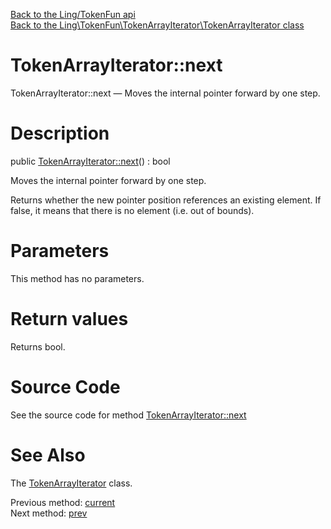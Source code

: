 [Back to the Ling/TokenFun api](https://github.com/lingtalfi/TokenFun/blob/master/doc/api/Ling/TokenFun.md)<br>
[Back to the Ling\TokenFun\TokenArrayIterator\TokenArrayIterator class](https://github.com/lingtalfi/TokenFun/blob/master/doc/api/Ling/TokenFun/TokenArrayIterator/TokenArrayIterator.md)


TokenArrayIterator::next
================



TokenArrayIterator::next — Moves the internal pointer forward by one step.




Description
================


public [TokenArrayIterator::next](https://github.com/lingtalfi/TokenFun/blob/master/doc/api/Ling/TokenFun/TokenArrayIterator/TokenArrayIterator/next.md)() : bool




Moves the internal pointer forward by one step.

Returns whether the new pointer position references an existing element.
If false, it means that there is no element (i.e. out of bounds).




Parameters
================

This method has no parameters.


Return values
================

Returns bool.








Source Code
===========
See the source code for method [TokenArrayIterator::next](https://github.com/lingtalfi/TokenFun/blob/master/TokenArrayIterator/TokenArrayIterator.php#L61-L67)


See Also
================

The [TokenArrayIterator](https://github.com/lingtalfi/TokenFun/blob/master/doc/api/Ling/TokenFun/TokenArrayIterator/TokenArrayIterator.md) class.

Previous method: [current](https://github.com/lingtalfi/TokenFun/blob/master/doc/api/Ling/TokenFun/TokenArrayIterator/TokenArrayIterator/current.md)<br>Next method: [prev](https://github.com/lingtalfi/TokenFun/blob/master/doc/api/Ling/TokenFun/TokenArrayIterator/TokenArrayIterator/prev.md)<br>


